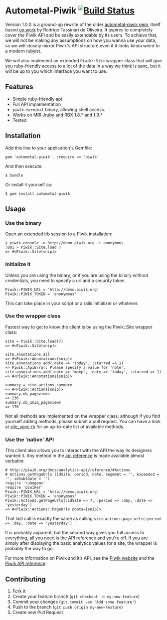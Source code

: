 # Autometal-Piwik [![Build Status](https://travis-ci.org/Achillefs/autometal-piwik.png?branch=master)](https://travis-ci.org/Achillefs/autometal-piwik)

Version 1.0.0 is a ground-up rewrite of the older [autometal-piwik gem](https://github.com/Achillefs/autometal-piwik/tree/v0.6.1), itself based [on work](http://github.com/riopro/piwik) by Rodrigo Tassinari de Oliveira. It aspires to completely cover the Piwik API and be easily extendable by its users. To achieve that, we will not be making any assumptions on how you wanna use your data, so we will closely mirror Piwik's API structure even if it looks kinda weird to a modern rubyist.

We will also implement an extended `Piwik::Site` wrapper class that will give you ruby-friendly access to a lot of the data in a way we think is sane, but it will be up to you which interface you want to use.

## Features
  * Simple ruby-friendly api
  * Full API implementation
  * `piwik-terminal` binary, allowing shell access.
  * Works on MRI Jruby and RBX 1.8.* and 1.9.*
  * Tested
  
## Installation

Add this line to your application's Gemfile:

    gem 'autometal-piwik', :require => 'piwik'

And then execute:

    $ bundle

Or install it yourself as:

    $ gem install autometal-piwik

## Usage
### Use the binary
Open an extended irb session to a Piwik installation:

    $ piwik-console -u http://demo.piwik.org -t anonymous
    :001 > Piwik::Site.load 7
    => #<Piwik::Site[snip]>

### Initialize it
Unless you are using the binary, or if you are using the binary without credentials, you need to specify a url and a security token.

    Piwik::PIWIK_URL = 'http://demo.piwik.org'
    Piwik::PIWIK_TOKEN = 'anonymous'

This can take place in your script or a rails initializer or whatever.

### Use the wrapper class
Fastest way to get to know the client is by using the Piwik::Site wrapper class:
    
    site = Piwik::Site.load(7)
    => #<Piwik::Site[snip]>
    
    site.annotations.all
    => #<Piwik::Annotations[snip]>
    site.annotations.add(:date => 'today', :starred => 1)
    => Piwik::ApiError: Please specify a value for 'note'.
    site.annotations.add(:note => 'meep', :date => 'today', :starred => 1)
    => #<Piwik::Annotations[snip]>
    
    summary = site.actions.summary
    => #<Piwik::Actions[snip]>
    summary.nb_pageviews
    => 236 
    summary.nb_uniq_pageviews
    => 170

Not all methods are implemented on the wrapper class, although if you find yourself adding methods, please submit a pull request.
You can have a look at [site_spec.rb](https://github.com/Achillefs/autometal-piwik/blob/master/spec/site_spec.rb) for an up-to-date list of available methods.

### Use the 'native' API
This client also allows you to interact with the API the way its designers wanted it. Any method in the [api reference](http://piwik.org/docs/analytics-api/reference/) is made available almost verbatim:

    # http://piwik.org/docs/analytics-api/reference/#Actions
    # Actions.getPageUrls (idSite, period, date, segment = '', expanded = '', idSubtable = '')
    require 'rubygems'
    require 'piwiker'
    Piwik::PIWIK_URL = 'http://demo.piwik.org'
    Piwik::PIWIK_TOKEN = 'anonymous'
    Piwik::Actions.getPageUrls(:idSite => 7, :period => :day, :date => 'yesterday')
    => #<Piwik::Actions::PageUrls @data=[snip]>

That last call is exactly the same as calling `site.actions.page_urls(:period => :day, :date => 'yesterday')`

It is probably apparent, but the second way gives you full access to everything, all you need is the API reference and you're off. If you are simply after displaying the basic analytics values for a site, the wrapper is probably the way to go.

For more information on Piwik and it’s API, see the [Piwik website](piwik.org) and the [Piwik API reference](http://piwik.org/docs/analytics-api/reference/).

## Contributing

1. Fork it
2. Create your feature branch (`git checkout -b my-new-feature`)
3. Commit your changes (`git commit -am 'Add some feature'`)
4. Push to the branch (`git push origin my-new-feature`)
5. Create new Pull Request
